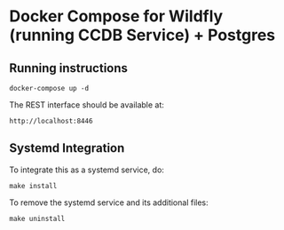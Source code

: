 # Docker Compose for Wildfly (running CCDB Service) + Postgres

## Running instructions

	docker-compose up -d

The REST interface should be available at:

	http://localhost:8446

## Systemd Integration

To integrate this as a systemd service, do:

    make install

To remove the systemd service and its additional files:

    make uninstall
